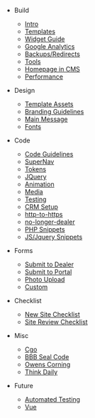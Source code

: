- Build
  - [Intro](intro.md)
  - [Templates](templates.md)
  - [Widget Guide](widget-guide.md)
  - [Google Analytics](google-analytics.md)
  - [Backups/Redirects](backups-redirects.md)
  - [Tools](tools.md)
  - [Homepage in CMS](homepage-in-cms.md)
  - [Performance](performance.md)
- Design
  - [Template Assets](template-assets.md)
  - [Branding Guidelines](branding-guidelines.md)
  - [Main Message](main-message.md)
  - [Fonts](fonts.md)
- Code
  - [Code Guidelines](code-guidelines.md)
  - [SuperNav](supernav.md)
  - [Tokens](tokens.md)
  - [JQuery](jquery.md)
  - [Animation](animation.md)
  - [Media](media.md)
  - [Testing](testing.md)
  - [CRM Setup](crm.md)
  - [http-to-https](http-to-https.md)
  - [no-longer-dealer](no-longer-dealer.md)
  - [PHP Snippets](php-snippets.md)
  - [JS/Jquery Snippets](javascript-jquery-snippets.md)
- Forms 
  - [Submit to Dealer](submit-to-dealer.md)
  - [Submit to Portal](submit-to-portal.md)
  - [Photo Upload](photo-upload.md)
  - [Custom](custom-forms.md)
- Checklist 
  - [New Site Checklist](checklist.md)
  - [Site Review Checklist](site-review-checklist.md)
  
- Misc
  - [Cgo](cgo.md) 
  - [BBB Seal Code](bbb-seal-code.md)
  - [Owens Corning](owens-corning.md)
  - [Think Daily](think-daily.md)
- Future
  - [Automated Testing](automated-testing.md)
  - [Vue](vue.md)
  

  
  
